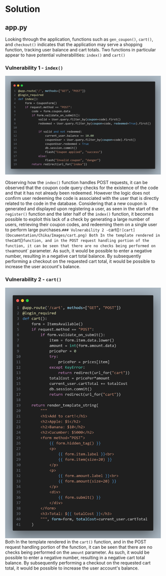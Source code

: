 # Solution

## app.py
Looking through the application, functions such as `gen_coupon()`, `cart()`, and `checkout()` indicates that the application may serve a shopping function, tracking user balance and cart totals. Two functions in particular appear to have potential vulnerabilities: `index()` and `cart()`
### Vulnerability 1 - `index()`

![](images/1.png)

Observing how the `index()` function handles POST requests, it can be observed that the coupon code query checks for the existence of the code and that it has not already been redeemed. However the logic does not confirm user redeeming the code is associated with the user that is directly related to the code in the database. Considering that a new coupon is generated and displayed upon registering a user, as seen in the start of the `register()` function and the later half of the `index()` function, it becomes possible to exploit this lack of a check by generating a large number of users, retrieving their coupon codes, and redeeming them on a single user to perform large purchases.`### Vulnerability 2 -`cart()`![cart](Documentation/Chika/Images/cart.png) Both In the template rendered in the`cart()`function, and in the POST request handling portion of the function, it can be seen that there are no checks being performed on the`amount\` parameter. As such, it would be possible to enter a negative number, resulting in a negative cart total balance. By subsequently performing a checkout on the requested cart total, it would be possible to increase the user account's balance.
### Vulnerability 2 - `cart()`

![](images/2.png)
Both In the template rendered in the `cart()` function, and in the POST request handling portion of the function, it can be seen that there are no checks being performed on the `amount` parameter. As such, it would be possible to enter a negative number, resulting in a negative cart total balance. By subsequently performing a checkout on the requested cart total, it would be possible to increase the user account's balance.